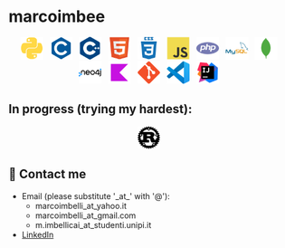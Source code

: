 # marcoimbee
<div align="center">
  <!-- PYTHON --> <img src="https://github.com/devicons/devicon/blob/master/icons/python/python-plain.svg" title="Python" alt="Python" width="40" height="40" /> &nbsp;
  <!-- C --> <img src="https://github.com/devicons/devicon/blob/master/icons/c/c-plain.svg" title="C" alt="C" width="40" heigth="40" /> &nbsp;
  <!-- C++ --> <img src="https://github.com/devicons/devicon/blob/master/icons/cplusplus/cplusplus-plain.svg" title="Cplusplus" alt="Cplusplus" width="40" height="40" /> &nbsp;
  <!-- HTML5 --> <img src="https://github.com/devicons/devicon/blob/master/icons/html5/html5-original.svg" title="HTML5" alt="HTML" width="40" height="40" /> &nbsp;
  <!-- CSS3 --> <img src="https://github.com/devicons/devicon/blob/master/icons/css3/css3-plain-wordmark.svg" title="CSS3" alt="CSS" width="40" height="40" /> &nbsp;
  <!-- JS --> <img src="https://github.com/devicons/devicon/blob/master/icons/javascript/javascript-original.svg" title="JS" alt="JavaScript" width="40" height="40" /> &nbsp;
  <!-- PHP --> <img src="https://github.com/devicons/devicon/blob/master/icons/php/php-plain.svg" title="php" alt="php" width="40" height="40" /> &nbsp;
  <!-- MYSQL --> <img src="https://github.com/devicons/devicon/blob/master/icons/mysql/mysql-original-wordmark.svg" title="MySQL" alt="MySQL" width="40" height="40" /> &nbsp;
  <!-- MONGODB --> <img src="https://github.com/devicons/devicon/blob/master/icons/mongodb/mongodb-plain.svg" title="MongoDB" alt="MongoDB" width="40" height="40" /> &nbsp;
  <!-- NEO4J --> <img src="https://github.com/devicons/devicon/blob/master/icons/neo4j/neo4j-original-wordmark.svg" title="Neo4J" alt="Neo4J" width="40" height="40" /> &nbsp;
  <!-- KOTLIN --> <img src="https://github.com/devicons/devicon/blob/master/icons/kotlin/kotlin-plain.svg" title="Kotlin" alt="Kotlin" width="40" height="40" /> &nbsp; 
  <!-- GIT --> <img src="https://github.com/devicons/devicon/blob/master/icons/git/git-plain.svg" title="Git" alt="Git" width="40" height="40" /> &nbsp;
  <!-- VSCODE --> <img src="https://github.com/devicons/devicon/blob/master/icons/vscode/vscode-original.svg" title="Vscode" alt="Vscode" width="40" height="40"/> &nbsp;
  <!-- INTELLIJ --> <img src="https://github.com/devicons/devicon/blob/master/icons/intellij/intellij-original.svg" title="IntelliJ" alt="IntelliJ" width="40" height="40" /> &nbsp;
</div>

## In progress (trying my hardest):
<div align="center">
  <!-- REACTJS --> <!-- <img src="https://github.com/devicons/devicon/blob/master/icons/react/react-original-wordmark.svg" title="React" alt="React" width="40" height="40" /> &nbsp; -->
  <!-- RUST --> <img src="https://github.com/devicons/devicon/blob/master/icons/rust/rust-original.svg" title="Rust" alt="Rust" width="40" height="40" /> &nbsp;
<!--   DOCKER --> <!-- <img src="https://github.com/devicons/devicon/blob/master/icons/docker/docker-plain-wordmark.svg" title="Docker" alt="Docker" width="40" height="40" /> &nbsp; -->
  <!-- AWS --> <!-- <img src="https://github.com/devicons/devicon/blob/master/icons/amazonwebservices/amazonwebservices-original-wordmark.svg" title="AWS" alt="AWS" width="40" height="40" /> &nbsp;  -->
  <!-- SWIFT --> <!-- <img src="https://github.com/devicons/devicon/blob/master/icons/swift/swift-original.svg" title="Swift" alt="Swift" width="40" height="40" /> &nbsp; -->
</div>

## 🔗 Contact me
  - Email (please substitute '\_at\_' with '@'):
      - marcoimbelli_at_yahoo.it
      - marcoimbelli_at_gmail.com
      - m.imbellicai_at_studenti.unipi.it
  - [LinkedIn](https://www.linkedin.com/in/marco-imbelli-cai/)
